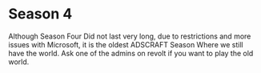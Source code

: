 # Season 4

Although Season Four Did not last very long, due to restrictions and more issues with Microsoft, it is the oldest ADSCRAFT Season Where we still have the world. Ask one of the admins on revolt if you want to play the old world.
